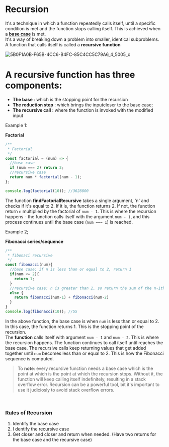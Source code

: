 # Recursion
It's a technique in which a function repeatedly calls itself, until a specific condition is met and the function stops calling itself. This is achieved when a **[base case]()** is met.<br>It's a way of breaking down a problem into smaller, identical subproblems. <br>A function that calls itself is called a **recursive function** <br>

![5B0F1A0B-F65B-4CC6-B4FC-85C4CC5C79A6_4_5005_c](https://user-images.githubusercontent.com/77434770/212955521-221949ce-a80d-45b3-81cb-e9c782441eff.jpeg)


# A recursive function has three components:
* **The base** : which is the stopping point for the recursion
* **The reduction step** : which brings the inputcloser to the base case;
* **The recursive call** : where the function is invoked with the modified input

Example 1: 

**Factorial** 

```jsx
/**
 * Factorial
 */
const factorial = (num) => {
  //base case
  if (num === 2) return 2;
  //recursive case
  return num * factorial(num - 1);
};

console.log(factorial(10)); //3628800
```

The function **findFactorialRecursive** takes a single argument, 'n' and checks if it's equal to 2. If it is, the function returns 2. If not, the function return `n` multiplied by the factorial of `num - 1`. This is where the recursion happens - the function calls itself with the argument `num - 1`, and this process continues until the base case (`num === 1`) is reached. 


Example 2; 

**Fibonacci series/sequence**

```js
/**
 * fibonaci recursive
 */
const fibonacci(num){
  //base case: if n is less than or equal to 2, return 1
  if(num <= 2){
    return 1;
  }
  //recursive case: n is greater than 2, so return the sum of the n-1th and n-2nd Fibonacci numbers
  else {
    return fibonacci(num-1) + fibonacci(num-2)
  }
}
console.log(fibonacci(10)); //55
```

In the above function, the base case is when `num` is less than or equal to 2. In this case, the function returns 1. This is the stopping point of the recursion. <br>
The **function** calls itself with argument `num - 1` and `num - 2`. This is where the recursion happens. The function continues to call itself until reaches the base case. The recursive calls keep returning values that get added together until `num` becomes less than or equal to 2. This is how the Fibonacci sequence is computed.


> To **note**: every recursive function needs a base case which is the point at which is the point at which the recursion stops. Without it, the function will keep calling itself indefinitely, resulting in a stack overflow error. Recursion can be a powerful tool, bit it's important to use it judiciosly to avoid stack overflow errors.

<br>

### Rules of Recursion
1. Identify the base case
2. I dentify the recursive case
3. Get closer and closer and return when needed. (Have two returns for the base case and the recursive case)
